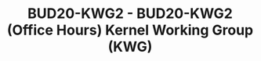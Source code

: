 ---
categories:
- bud20
description: During the Kernel Working Group (KWG) office hours, developers and maintainers
  can come to the KWG Developer Room to discuss merging new patches, upcoming platforms
  or issues that have come up with the kernel or the process. Areas include Linux
  kernel, power management, scheduler, Device Tree, Remoteproc/rpmsg etc.<br><br>Wednesday:<br>Arnd
  Bergmann (Arm SoC)<br>Vincent Guittot (Power Management)<br>Ulf Hansson (Power Domains
  and EMMC/SD Card)<br>Viresh Kumar (cpufreq and OPP)<br>Mathieu Poirier (CoreSight
  and Remoteproc/rpmsg)<br>Mike Leach (CoreSight and openCSD)<br>Jean-Philippe Brucker
  (Iommu and dma)
image:
  featured: 'true'
  path: https://static.linaro.org/connect/bud20/images/BUD20-KWG2.png
session_id: BUD20-KWG2
session_speakers:
- speaker_bio: Ulf has a very long experience of using Linux and has been contributing
    the Linux kernel development for many years by now. He maintains the MMC subsystem
    and the generic PM domain in the Linux kernel, but also spends lots of time reviewing
    various changes related to power management and to their corresponding frameworks.<br><br>Moreover,
    Ulf has a background in real-time and embedded systems. He also has an in-depth
    knowledge about flash memory technologies, such as NAND and NOR.<br><br>Ulf is
    working for Linaro and specializing in power management.
  speaker_company: Linaro
  speaker_image: http://avatars.sched.co/f/b7/4675064/avatar.jpg.320x320px.jpg?5e7
  speaker_name: Ulf Hansson
  speaker_position: Senior Kernel Engineer
  speaker_role: attendee, speaker
- speaker_bio: PMWG engineer with 14+ yrs of experience with Linux Kernel programming.
  speaker_company: Linaro
  speaker_image: http://avatars.sched.co/1/f9/7235021/avatar.jpg.320x320px.jpg?46d
  speaker_name: Viresh Kumar
  speaker_position: Engineer
  speaker_role: attendee, speaker
- speaker_bio: Arnd Bergmann has been with Linaro since almost the beginning. He's
    worked on the kernel across many CPU architectures over his career is and currently
    co-maintaining the soc tree that is used for merging platform support into the
    kernel.
  speaker_company: Linaro Ltd
  speaker_image: http://avatars.sched.co/a/84/7368397/avatar.jpg.320x320px.jpg?a6a
  speaker_name: Arnd Bergmann
  speaker_position: Kernel Maintainer, SoC support
  speaker_role: attendee, speaker
session_track: Linux Kernel
tag: session
tags: Linux Kernel
title: BUD20-KWG2 - BUD20-KWG2 (Office Hours) Kernel Working Group (KWG)
---